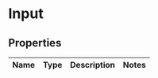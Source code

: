 # Input

## Properties
Name | Type | Description | Notes
------------ | ------------- | ------------- | -------------
